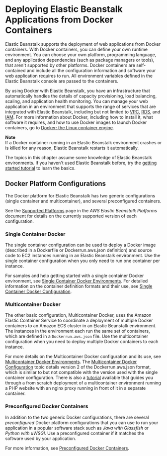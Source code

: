 # Deploying Elastic Beanstalk Applications from Docker Containers<a name="create_deploy_docker"></a>

Elastic Beanstalk supports the deployment of web applications from Docker containers\. With Docker containers, you can define your own runtime environment\. You can choose your own platform, programming language, and any application dependencies \(such as package managers or tools\), that aren't supported by other platforms\. Docker containers are self\-contained and include all the configuration information and software your web application requires to run\. All environment variables defined in the Elastic Beanstalk console are passed to the containers\. 

By using Docker with Elastic Beanstalk, you have an infrastructure that automatically handles the details of capacity provisioning, load balancing, scaling, and application health monitoring\. You can manage your web application in an environment that supports the range of services that are integrated with Elastic Beanstalk, including but not limited to [VPC](https://docs.aws.amazon.com/vpc/latest/userguide/VPC_Introduction.html), [RDS](https://docs.aws.amazon.com/AmazonRDS/latest/UserGuide/Welcome.html), and [IAM](https://docs.aws.amazon.com/IAM/latest/UserGuide/IAM_Introduction.html)\. For more information about Docker, including how to install it, what software it requires, and how to use Docker images to launch Docker containers, go to [Docker: the Linux container engine](http://www.docker.io)\.

**Note**  
If a Docker container running in an Elastic Beanstalk environment crashes or is killed for any reason, Elastic Beanstalk restarts it automatically\.

The topics in this chapter assume some knowledge of Elastic Beanstalk environments\. If you haven't used Elastic Beanstalk before, try the [getting started tutorial](GettingStarted.md) to learn the basics\.

## Docker Platform Configurations<a name="docker-platform"></a>

The Docker platform for Elastic Beanstalk has two generic configurations \(single container and multicontainer\), and several preconfigured containers\.

See the [Supported Platforms](https://docs.aws.amazon.com/elasticbeanstalk/latest/platforms/platforms-supported.html#platforms-supported.docker) page in the *AWS Elastic Beanstalk Platforms* document for details on the currently supported version of each configuration\.

### Single Container Docker<a name="docker-platform-single"></a>

The single container configuration can be used to deploy a Docker image \(described in a Dockerfile or Dockerrun\.aws\.json definition\) and source code to EC2 instances running in an Elastic Beanstalk environment\. Use the single container configuration when you only need to run one container per instance\.

For samples and help getting started with a single container Docker environment, see [Single Container Docker Environments](single-container-docker.md)\. For detailed information on the container definition formats and their use, see [Single Container Docker Configuration](single-container-docker-configuration.md)\.

### Multicontainer Docker<a name="docker-platform-multi"></a>

The other basic configuration, Multicontainer Docker, uses the Amazon Elastic Container Service to coordinate a deployment of multiple Docker containers to an Amazon ECS cluster in an Elastic Beanstalk environment\. The instances in the environment each run the same set of containers, which are defined in a `Dockerrun.aws.json` file\. Use the multicontainer configuration when you need to deploy multiple Docker containers to each instance\.

For more details on the Multicontainer Docker configuration and its use, see [Multicontainer Docker Environments](create_deploy_docker_ecs.md)\. The [Multicontainer Docker Configuration](create_deploy_docker_v2config.md) topic details version 2 of the Dockerrun\.aws\.json format, which is similar to but not compatible with the version used with the single container configuration\. There is also a [tutorial](create_deploy_docker_ecstutorial.md) available that guides you through a from scratch deployment of a multicontainer environment running a PHP website with an nginx proxy running in front of it in a separate container\.

### Preconfigured Docker Containers<a name="docker-platform-preconfigured"></a>

In addition to the two generic Docker configurations, there are several *preconfigured* Docker platform configurations that you can use to run your application in a popular software stack such as *Java with Glassfish* or *Python with uWSGI*\. Use a preconfigured container if it matches the software used by your application\.

For more information, see [Preconfigured Docker Containers](create_deploy_dockerpreconfig.md)\.